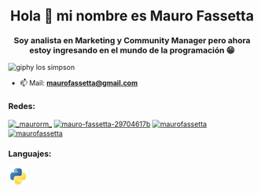 <h1 align="center">Hola 👋 mi nombre es Mauro Fassetta </h1>
<h3 align="center">Soy analista en Marketing y Community Manager pero ahora estoy ingresando en el mundo de la programación 😁</h3>

![giphy  los simpson](https://user-images.githubusercontent.com/118296906/203173350-8ed0107e-c261-4d55-b7fd-799e29f579a8.gif)

- 📫 Mail: **maurofassetta@gmail.com**

<h3 align="left">Redes:</h3>
<p align="left">
<a href="https://twitter.com/_maurorm_" target="blank"><img align="center" src="https://media.giphy.com/media/h2ejccV0wxvPnOch27/giphy.gif" alt="_maurorm_" height="40" width="50" /></a>
<a href="https://linkedin.com/in/mauro-fassetta-29704617b" target="blank"><img align="center" src="https://cliply.co/wp-content/uploads/2021/02/372102050_LINKEDIN_ICON_400px.gif" alt="mauro-fassetta-29704617b" height="40" width="50" /></a>
<a href="https://instagram.com/maurofassetta" target="blank"><img align="center" src="https://media.giphy.com/media/YwNCU8P5jGMNKGG5Bq/giphy-downsized-large.gif" alt="maurofassetta" height="40" width="50" /></a>
<a href="https://fb.com/maurofassetta" target="blank"><img align="center" src="https://media.giphy.com/media/XEy1qyv7GdLpmqHEPV/giphy.gif" alt="maurofassetta" height="40" width="50" /></a>
</p>

<h3 align="left">Languajes:</h3>
<p align="left"> <a href="https://www.python.org" target="_blank" rel="noreferrer"> <img src="https://raw.githubusercontent.com/devicons/devicon/master/icons/python/python-original.svg" alt="python" width="40" height="40"/> </a> </p>
